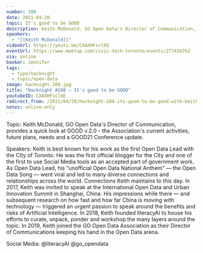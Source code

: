 ```yaml
---
number: 288
date: 2021-04-20
topic: It's good to be GOOD
description: Keith McDonald, GO Open Data's Director of Communication, provides a quick look at GOOD v.2.0 - the Association's current activities, future plans, needs and a GOOD21 Conference update.
speakers:
  - "[[Keith McDonald]]"
videoUrl: https://youtu.be/CXAXHFscl6E
eventUrl: https://www.meetup.com/civic-tech-toronto/events/277426762
via: online
booker: Jennifer
tags:
  - type/hacknight
  - topic/open-data
image: hacknight_288.jpg
title: "Hacknight #288 – It's good to be GOOD"
youtubeID: CXAXHFscl6E
redirect_from: /2021/04/20/hacknight-288-its-good-to-be-good-with-keith-mcdonald/
notes: online-only
---
```


Topic:
Keith McDonald, GO Open Data's Director of Communication, provides a quick look at GOOD v.2.0 - the Association's current activities, future plans, needs and a GOOD21 Conference update.

Speakers:
Keith is best known for his work as the first Open Data Lead with the CIty of Toronto. He was the first official blogger for the City and one of the first to use Social Media tools as an accepted part of government work. As Open Data Lead, his “unofficial Open Data National Anthem” — the Open Data Song — went viral and led to many diverse connections and relationships across the world. Connections Keith maintains to this day. In 2017, Keith was invited to speak at the International Open Data and Urban Innovation Summit in Shanghai, China. His impressions while there — and subsequent research on how fast and how far China is moving with technology — triggered an urgent passion to speak around the benefits and risks of Artificial Intelligence. In 2018, Keith founded literacyAI to house his efforts to curate, unpack, ponder and workshop the many layers around the topic. In 2019, Keith joined the GO Open Data Association as their Director of Communications keeping his hand in the Open Data arena.

Social Media:
@literacyAI
@go_opendata
